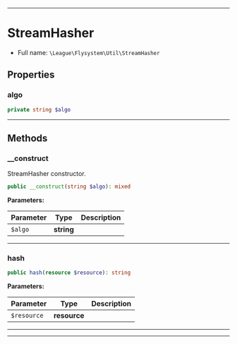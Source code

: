 ***

# StreamHasher

* Full name: `\League\Flysystem\Util\StreamHasher`

## Properties

### algo

```php
private string $algo
```

***

## Methods

### __construct

StreamHasher constructor.

```php
public __construct(string $algo): mixed
```

**Parameters:**

| Parameter | Type | Description |
|-----------|------|-------------|
| `$algo` | **string** |  |

***

### hash

```php
public hash(resource $resource): string
```

**Parameters:**

| Parameter | Type | Description |
|-----------|------|-------------|
| `$resource` | **resource** |  |

***


***

